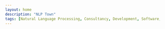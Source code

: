 ```yaml
---
layout: home
description: "NLP Town"
tags: [Natural Language Processing, Consultancy, Development, Software, Artificial Intelligence, Deep Learning]
---
```

